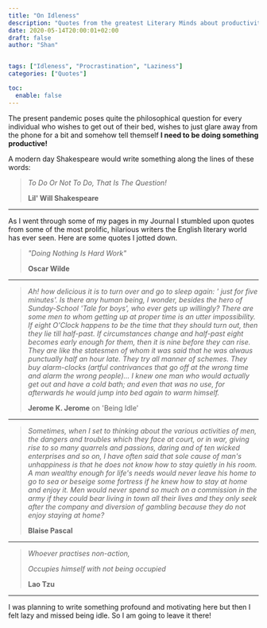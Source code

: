 ```yaml
---
title: "On Idleness"
description: "Quotes from the greatest Literary Minds about productivity"
date: 2020-05-14T20:00:01+02:00
draft: false
author: "Shan"


tags: ["Idleness", "Procrastination", "Laziness"]
categories: ["Quotes"]

toc:
  enable: false
---
```

<!--more-->

The present pandemic poses quite the philosophical question for every individual who wishes to get out of their bed,
wishes to just glare away from the phone for a bit and somehow tell themself __I need to be doing something productive!__

A modern day Shakespeare would write something along the lines of these words:

> _To Do Or Not To Do, That Is The Question!_
>
> __Lil' Will Shakespeare__

---

As I went through some of my pages in my Journal I stumbled upon quotes from some of the most prolific, hilarious writers
the English literary world has ever seen. Here are some quotes I jotted down.


> _"Doing Nothing Is Hard Work"_
>
> __Oscar Wilde__

---

> _Ah! how delicious it is to turn over and go to sleep again: ' just for five minutes'. Is there any human being, I wonder, besides the hero of Sunday-School 'Tale for boys', who ever gets up willingly? There are some men to whom getting up at proper time is an utter impossibility. If eight O'Clock happens to be the time that they should turn out, then they lie till half-past. If circumstances change and half-past eight becomes early enough for them, then it is nine before they can rise. They are like the statesmen of whom it was said that he was alwaus punctually half an hour late. They try all manner of schemes. They buy alarm-clocks (artful contrivances that go off at the wrong time and alarm the wrong people)... I knew one man who would actually get out and have a cold bath; and even that was no use, for afterwards he would jump into bed again to warm himself._
>
> __Jerome K. Jerome__ on 'Being Idle'

---
> _Sometimes, when I set to thinking about the various activities of men, the dangers and troubles which they face at court, or in war, giving rise to so many quarrels and passions, daring and of ten wicked enterprises and so on, I have often said that sole cause of man's unhappiness is that he does not know how to stay quietly in his room. A man wealthy enough for life's needs would never leave his home to go to sea or beseige some fortress if he knew how to stay at home and enjoy it. Men would never spend so much on a commission in the army if they could bear living in town all their lives and they only seek after the company and diversion of gambling because they do not enjoy staying at home?_
>
> __Blaise Pascal__

---
> _Whoever practises non-action,_
>
> _Occupies himself with not being occupied_
>
> __Lao Tzu__

---

I was planning to write something profound and motivating here but then I felt lazy and missed being idle. So I am going to leave it there!